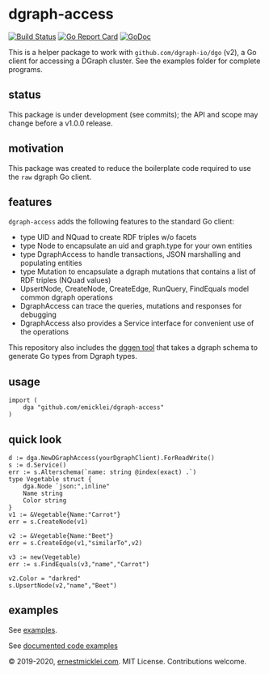 # dgraph-access

[![Build Status](https://travis-ci.org/emicklei/dgraph-access.png)](https://travis-ci.org/emicklei/dgraph-access)
[![Go Report Card](https://goreportcard.com/badge/github.com/emicklei/dgraph-access)](https://goreportcard.com/report/github.com/emicklei/dgraph-access)
[![GoDoc](https://godoc.org/github.com/emicklei/dgraph-access?status.svg)](https://pkg.go.dev/github.com/emicklei/dgraph-access?tab=doc)

This is a helper package to work with `github.com/dgraph-io/dgo` (v2), a Go client for accessing a DGraph cluster.
See the examples folder for complete programs.

## status

This package is under development (see commits); the API and scope may change before a v1.0.0 release.

## motivation

This package was created to reduce the boilerplate code required to use the `raw` dgraph Go client.


## features

`dgraph-access` adds the following features to the standard Go client:

- type UID and NQuad to create RDF triples w/o facets
- type Node to encapsulate an uid and graph.type for your own entities
- type DgraphAccess to handle transactions, JSON marshalling and populating entities
- type Mutation to encapsulate a dgraph mutations that contains a list of RDF triples (NQuad values)
- UpsertNode, CreateNode, CreateEdge, RunQuery, FindEquals model common dgraph operations
- DgraphAccess can trace the queries, mutations and responses for debugging
- DgraphAccess also provides a Service interface for convenient use of the operations

This repository also includes the [dggen tool](https://github.com/emicklei/dgraph-access/tree/master/cmd/dggen) that takes a dgraph schema to generate Go types from Dgraph types.

## usage

    import (
        dga "github.com/emicklei/dgraph-access"
    )

## quick look

    d := dga.NewDGraphAccess(yourDgraphClient).ForReadWrite()    
    s := d.Service()
    err := s.Alterschema(`name: string @index(exact) .`)
    type Vegetable struct {
        dga.Node `json:",inline"
        Name string
        Color string
    }
    v1 := &Vegetable{Name:"Carrot"}
    err = s.CreateNode(v1)

    v2 := &Vegetable{Name:"Beet"}
    err = s.CreateEdge(v1,"similarTo",v2)

    v3 := new(Vegetable)
    err := s.FindEquals(v3,"name","Carrot")    

    v2.Color = "darkred"
    s.UpsertNode(v2,"name","Beet")

## examples

See [examples](https://github.com/emicklei/dgraph-access/blob/master/examples).

See [documented code examples](https://godoc.org/github.com/emicklei/dgraph-access)

© 2019-2020, [ernestmicklei.com](http://ernestmicklei.com).  MIT License. Contributions welcome.
